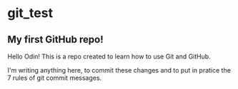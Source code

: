 # git_test
## My first GitHub repo!
Hello Odin! This is a repo created to learn how to use Git and GitHub.

I'm writing anything here, to commit these changes and to put in pratice the 7 rules of git commit messages.
